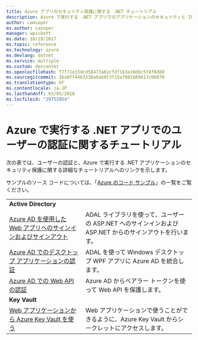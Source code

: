 ```yaml
---
title: Azure アプリのセキュリティ保護に関する .NET チュートリアル
description: Azure で実行する .NET アプリでのアプリケーションのセキュリティと ID の管理に関するチュートリアルです。
author: camsoper
ms.author: casoper
manager: wpickett
ms.date: 10/19/2017
ms.topic: reference
ms.technology: azure
ms.devlang: dotnet
ms.service: multiple
ms.custom: devcenter
ms.openlocfilehash: f7f71e15dcd58473a61cfdf163a10dbc5f4f8d80
ms.sourcegitcommit: 3ba0ff4463338a0ab0f3f15a7601b89417c06970
ms.translationtype: HT
ms.contentlocale: ja-JP
ms.lasthandoff: 03/05/2018
ms.locfileid: "29752854"
---
```

# <a name="tutorials-for-authenticating-users-in-your-net-apps-running-on-azure"></a>Azure で実行する .NET アプリでのユーザーの認証に関するチュートリアル

次の表では、ユーザーの認証と、Azure で実行する .NET アプリケーションのセキュリティ保護に関する詳細なチュートリアルへのリンクを示します。

サンプルのソース コードについては、「[Azure のコード サンプル](https://azure.microsoft.com/resources/samples/?platform=dotnet)」の一覧をご覧ください。

| | |
|---|---|
|**Active Directory**||
| [Azure AD を使用した Web アプリへのサインインおよびサインアウト][1] | ADAL ライブラリを使って、ユーザーの ASP.NET へのサインインおよび ASP.NET からのサインアウトを行います。
| [Azure AD でのデスクトップ アプリケーションの認証][2]| ADAL を使って Windows デスクトップ WPF アプリに Azure AD を統合します。 | 
| [Azure AD での Web API の認証][3] | Azure AD からベアラー トークンを使って Web API を保護します。 |
|**Key Vault**||
| [Web アプリケーションから Azure Key Vault を使う][4] | Web アプリケーションで使うことができるように、Azure Key Vault からシークレットにアクセスします。 | 

[1]: /azure/active-directory/develop/active-directory-devquickstarts-webapp-dotnet
[2]: /azure/active-directory/develop/active-directory-devquickstarts-dotnet
[3]: /azure/active-directory/develop/active-directory-devquickstarts-webapi-dotnet
[4]: /azure/key-vault/key-vault-use-from-web-application